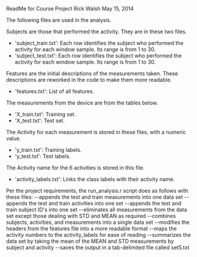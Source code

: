 
ReadMe for Course Project
Rick Walsh May 15, 2014

The following files are used in the analysis.

Subjects are those that performed the activity.  They are in these two files.
- 'subject_train.txt': Each row identifies the subject who performed the activity for each window sample. Its range is from 1 to 30. 
- 'subject_test.txt': Each row identifies the subject who performed the activity for each window sample. Its range is from 1 to 30. 

Features are the initial descriptions of the measurements taken.  These descriptions are reworked in the code to make 
them more readable.
- 'features.txt': List of all features.

The measurements from the device are from the tables below.
- 'X_train.txt': Training set.
- 'X_test.txt': Test set.

The Activity for each measurement is stored in these files, with a numeric value.
- 'y_train.txt': Training labels.
- 'y_test.txt': Test labels.

The Activity name for the 6 activities is stored in this file.
- 'activity_labels.txt': Links the class labels with their activity name.

Per the project requirements, the run_analysis.r script does as follows with these files:
--appends the test and train measurements into one data set
--appends the test and train activities into one set
--appends the test and train subject ID's into one set
--eliminates all measurements from the data set except those dealing with STD and MEAN as required
--combines subjects, activities, and measurements into a single data set
--modifies the headers from the features file into a more readable format
--maps the activity numbers to the activity_labels for ease of reading
--summarizes the data set by taking the mean of the MEAN and STD measurements by subject and activity
--saves the output in a tab-delimited file called set5.txt

